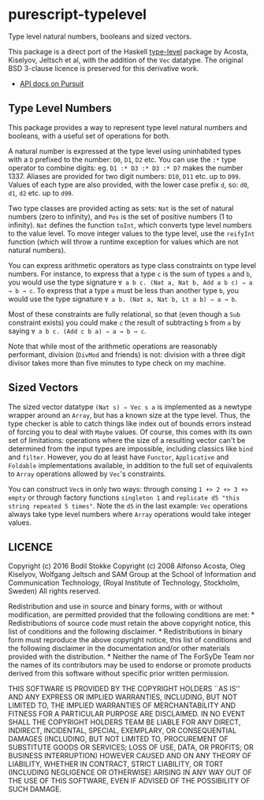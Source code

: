 # purescript-typelevel

Type level natural numbers, booleans and sized vectors.

This package is a direct port of the
Haskell [type-level](https://github.com/forsyde/type-level) package by
Acosta, Kiselyov, Jeltsch et al, with the addition of the `Vec`
datatype. The original BSD 3-clause licence is preserved for this
derivative work.

* [API docs on Pursuit](http://pursuit.purescript.org/packages/purescript-typelevel/)

## Type Level Numbers

This package provides a way to represent type level natural numbers
and booleans, with a useful set of operations for both.

A natural number is expressed at the type level using uninhabited
types with a `D` prefixed to the number: `D0`, `D1`, `D2` etc. You can
use the `:*` type operator to combine digits: eg. `D1 :* D3 :* D3 :*
D7` makes the number 1337. Aliases are provided for two digit numbers:
`D10`, `D11` etc. up to `D99`. Values of each type are also provided,
with the lower case prefix `d`, so: `d0`, `d1`, `d2` etc. up to `d99`.

Two type classes are provided acting as sets: `Nat` is the set of
natural numbers (zero to infinity), and `Pos` is the set of positive
numbers (1 to infinity). `Nat` defines the function `toInt`, which
converts type level numbers to the value level. To move integer values
to the type level, use the `reifyInt` function (which will throw a
runtime exception for values which are not natural numbers).

You can express arithmetic operators as type class constraints on type
level numbers. For instance, to express that a type `c` is the sum of
types `a` and `b`, you would use the type signature `∀ a b c. (Nat a,
Nat b, Add a b c) ⇒ a → b → c`. To express that a type `a` must be
less than another type `b`, you would use the type signature `∀ a b.
(Nat a, Nat b, Lt a b) ⇒ a → b`.

Most of these constraints are fully relational, so that (even though a
`Sub` constraint exists) you could make `c` the result of subtracting
`b` from `a` by saying `∀ a b c. (Add c b a) ⇒ a → b → c`.

Note that while most of the arithmetic operations are reasonably
performant, division (`DivMod` and friends) is not: division with a
three digit divisor takes more than five minutes to type check on my
machine.

## Sized Vectors

The sized vector datatype `(Nat s) ⇒ Vec s a` is implemented as a
newtype wrapper around an `Array`, but has a known size at the type
level. Thus, the type checker is able to catch things like index out
of bounds errors instead of forcing you to deal with `Maybe` values.
Of course, this comes with its own set of limitations: operations
where the size of a resulting vector can't be determined from the
input types are impossible, including classics like `bind` and
`filter`. However, you do at least have `Functor`, `Applicative` and
`Foldable` implementations available, in addition to the full set of
equivalents to `Array` operations allowed by `Vec`'s constraints.

You can construct `Vec`s in only two ways: through consing `1 +> 2 +>
3 +> empty` or through factory functions `singleton 1` and `replicate
d5 "this string repeated 5 times"`. Note the `d5` in the last example:
`Vec` operations always take type level numbers where `Array`
operations would take integer values.

## LICENCE

Copyright (c) 2016 Bodil Stokke
Copyright (c) 2008 Alfonso Acosta, Oleg Kiselyov, Wolfgang Jeltsch and
 SAM Group at the School of Information and Communication  Technology,
 (Royal Institute of Technology, Stockholm, Sweden)
All rights reserved.

Redistribution and use in source and binary forms, with or without
modification, are permitted provided that the following conditions are met:
    * Redistributions of source code must retain the above copyright
      notice, this list of conditions and the following disclaimer.
    * Redistributions in binary form must reproduce the above copyright
      notice, this list of conditions and the following disclaimer in the
      documentation and/or other materials provided with the distribution.
    * Neither the name of The ForSyDe Team nor the
      names of its contributors may be used to endorse or promote products
      derived from this software without specific prior written permission.

THIS SOFTWARE IS PROVIDED BY THE COPYRIGHT HOLDERS ``AS IS'' AND ANY
EXPRESS OR IMPLIED WARRANTIES, INCLUDING, BUT NOT LIMITED TO, THE IMPLIED
WARRANTIES OF MERCHANTABILITY AND FITNESS FOR A PARTICULAR PURPOSE ARE
DISCLAIMED. IN NO EVENT SHALL THE COPYRIGHT HOLDERS TEAM BE LIABLE FOR ANY
DIRECT, INDIRECT, INCIDENTAL, SPECIAL, EXEMPLARY, OR CONSEQUENTIAL DAMAGES
(INCLUDING, BUT NOT LIMITED TO, PROCUREMENT OF SUBSTITUTE GOODS OR SERVICES;
LOSS OF USE, DATA, OR PROFITS; OR BUSINESS INTERRUPTION) HOWEVER CAUSED AND
ON ANY THEORY OF LIABILITY, WHETHER IN CONTRACT, STRICT LIABILITY, OR TORT
(INCLUDING NEGLIGENCE OR OTHERWISE) ARISING IN ANY WAY OUT OF THE USE OF THIS
SOFTWARE, EVEN IF ADVISED OF THE POSSIBILITY OF SUCH DAMAGE.
